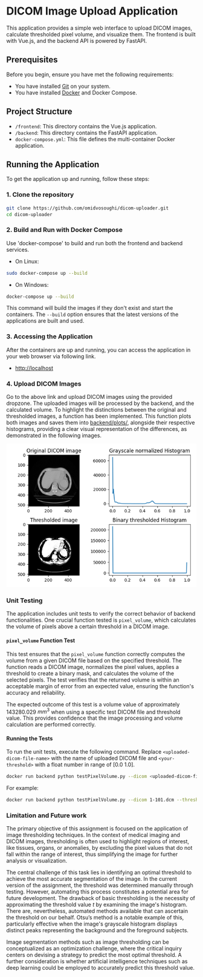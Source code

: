 # DICOM Image Upload Application

This application provides a simple web interface to upload DICOM images, calculate thresholded pixel volume, and visualize them. The frontend is built with Vue.js, and the backend API is powered by FastAPI.

## Prerequisites

Before you begin, ensure you have met the following requirements:

- You have installed [Git](https://git-scm.com/book/en/v2/Getting-Started-Installing-Git) on your system.
- You have installed [Docker](https://docs.docker.com/engine/install/) and Docker Compose.

## Project Structure

- `/frontend`: This directory contains the Vue.js application.
- `/backend`: This directory contains the FastAPI application.
- `docker-compose.yml`: This file defines the multi-container Docker application.

## Running the Application

To get the application up and running, follow these steps:

### 1. Clone the repository

```bash
git clone https://github.com/omidvosoughi/dicom-uploader.git
cd dicom-uploader
```

### 2. Build and Run with Docker Compose

Use 'docker-compose' to build and run both the frontend and backend services.

- On Linux:
```bash
sudo docker-compose up --build
```

- On Windows:
```bash
docker-compose up --build
```

This command will build the images if they don't exist and start the containers. The `--build` option ensures that the latest versions of the applications are built and used.

### 3. Accessing the Application

After the containers are up and running, you can access the application in your web browser via following link.

- [http://localhost](http://localhost)

### 4. Upload DICOM Images

Go to the above link and upload DICOM images using the provided dropzone. The uploaded images will be processed by the backend, and the calculated volume. To highlight the distinctions between the original and thresholded images, a function has been implemented. This function plots both images and saves them into [backend/plots/](backend/plots/), alongside their respective histograms, providing a clear visual representation of the differences, as demonstrated in the following images.

![DICOM image](backend/plots/images.png "DICOM image")

### Unit Testing

The application includes unit tests to verify the correct behavior of backend functionalities. One crucial function tested is `pixel_volume`, which calculates the volume of pixels above a certain threshold in a DICOM image.

#### `pixel_volume` Function Test

This test ensures that the `pixel_volume` function correctly computes the volume from a given DICOM file based on the specified threshold. The function reads a DICOM image, normalizes the pixel values, applies a threshold to create a binary mask, and calculates the volume of the selected pixels. The test verifies that the returned volume is within an acceptable margin of error from an expected value, ensuring the function's accuracy and reliability.

The expected outcome of this test is a volume value of approximately 143280.029 $mm^3$ when using a specific test DICOM file and threshold value. This provides confidence that the image processing and volume calculation are performed correctly.

#### Running the Tests

To run the unit tests, execute the following command. Replace `<uploaded-dicom-file-name>` with the 
name of uploaded DICOM file and `<your-threshold>` with a float number in range of [0.0 1.0]. 

```bash
docker run backend python testPixelVolume.py --dicom <uploaded-dicom-file-name> --threshold <your-threshold>
```

For example:

```bash
docker run backend python testPixelVolume.py --dicom 1-101.dcm --threshold 0.5055
```

### Limitation and Future work

The primary objective of this assignment is focused on the application of image thresholding techniques. In the context of medical imaging and DICOM images, thresholding is often used to highlight regions of interest, like tissues, organs, or anomalies, by excluding the pixel values that do not fall within the range of interest, thus simplifying the image for further analysis or visualization.

The central challenge of this task lies in identifying an optimal threshold to achieve the most accurate segmentation of the image. In the current version of the assignment, the threshold was determined manually through testing. However, automating this process constitutes a potential area for future development. The drawback of basic thresholding is the necessity of approximating the threshold value $t$ by examining the image's histogram. There are, nevertheless, automated methods available that can ascertain the threshold on our behalf. Otsu’s method is a notable example of this, particularly effective when the image's grayscale histogram displays distinct peaks representing the background and the foreground subjects.

Image segmentation methods such as image thresholding can be conceptualized as an optimization challenge, where the critical inquiry centers on devising a strategy to predict the most optimal threshold. A further consideration is whether artificial intelligence techniques such as deep learning could be employed to accurately predict this threshold value.



